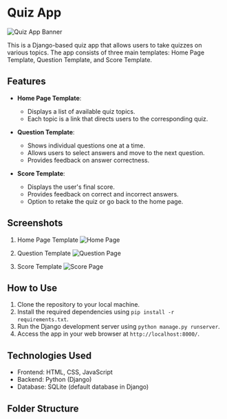 # Quiz App

![Quiz App Banner](images/banner.png)

This is a Django-based quiz app that allows users to take quizzes on various topics. The app consists of three main templates: Home Page Template, Question Template, and Score Template.

## Features

- **Home Page Template**:
  - Displays a list of available quiz topics.
  - Each topic is a link that directs users to the corresponding quiz.

- **Question Template**:
  - Shows individual questions one at a time.
  - Allows users to select answers and move to the next question.
  - Provides feedback on answer correctness.

- **Score Template**:
  - Displays the user's final score.
  - Provides feedback on correct and incorrect answers.
  - Option to retake the quiz or go back to the home page.

## Screenshots

1. Home Page Template
   ![Home Page](Screenshot_2024-06-11_at_15.22.04.png)

2. Question Template
   ![Question Page](images/question.png)

3. Score Template
   ![Score Page](images/score.png)

## How to Use

1. Clone the repository to your local machine.
2. Install the required dependencies using `pip install -r requirements.txt`.
3. Run the Django development server using `python manage.py runserver`.
4. Access the app in your web browser at `http://localhost:8000/`.

## Technologies Used

- Frontend: HTML, CSS, JavaScript
- Backend: Python (Django)
- Database: SQLite (default database in Django)

## Folder Structure



